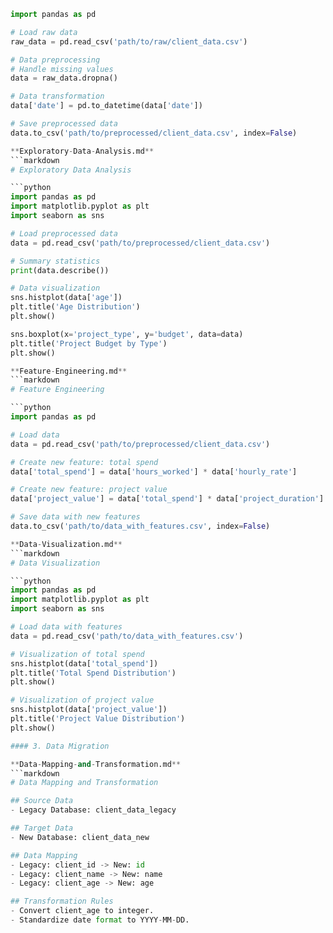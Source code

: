 ```python
import pandas as pd

# Load raw data
raw_data = pd.read_csv('path/to/raw/client_data.csv')

# Data preprocessing
# Handle missing values
data = raw_data.dropna()

# Data transformation
data['date'] = pd.to_datetime(data['date'])

# Save preprocessed data
data.to_csv('path/to/preprocessed/client_data.csv', index=False)

**Exploratory-Data-Analysis.md**
```markdown
# Exploratory Data Analysis

```python
import pandas as pd
import matplotlib.pyplot as plt
import seaborn as sns

# Load preprocessed data
data = pd.read_csv('path/to/preprocessed/client_data.csv')

# Summary statistics
print(data.describe())

# Data visualization
sns.histplot(data['age'])
plt.title('Age Distribution')
plt.show()

sns.boxplot(x='project_type', y='budget', data=data)
plt.title('Project Budget by Type')
plt.show()

**Feature-Engineering.md**
```markdown
# Feature Engineering

```python
import pandas as pd

# Load data
data = pd.read_csv('path/to/preprocessed/client_data.csv')

# Create new feature: total spend
data['total_spend'] = data['hours_worked'] * data['hourly_rate']

# Create new feature: project value
data['project_value'] = data['total_spend'] * data['project_duration']

# Save data with new features
data.to_csv('path/to/data_with_features.csv', index=False)

**Data-Visualization.md**
```markdown
# Data Visualization

```python
import pandas as pd
import matplotlib.pyplot as plt
import seaborn as sns

# Load data with features
data = pd.read_csv('path/to/data_with_features.csv')

# Visualization of total spend
sns.histplot(data['total_spend'])
plt.title('Total Spend Distribution')
plt.show()

# Visualization of project value
sns.histplot(data['project_value'])
plt.title('Project Value Distribution')
plt.show()

#### 3. Data Migration

**Data-Mapping-and-Transformation.md**
```markdown
# Data Mapping and Transformation

## Source Data
- Legacy Database: client_data_legacy

## Target Data
- New Database: client_data_new

## Data Mapping
- Legacy: client_id -> New: id
- Legacy: client_name -> New: name
- Legacy: client_age -> New: age

## Transformation Rules
- Convert client_age to integer.
- Standardize date format to YYYY-MM-DD.
